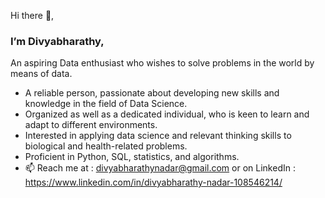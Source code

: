 Hi there 👋,

### <div align="left">I’m Divyabharathy, </div>  

An aspiring Data enthusiast who wishes to solve problems in the world by means of data. 

- A reliable person, passionate about developing new skills and knowledge in the field of Data Science.
- Organized as well as a dedicated individual, who is keen to learn and adapt to different environments.
- Interested in applying data science and relevant thinking skills to biological and health-related problems.
- Proficient in Python, SQL, statistics, and algorithms.
- 📫 Reach me at : divyabharathynadar@gmail.com or on LinkedIn : https://www.linkedin.com/in/divyabharathy-nadar-108546214/ 
  

<!---
divyabharathynadar/divyabharathynadar is a ✨ special ✨ repository because its `README.md` (this file) appears on your GitHub profile.
You can click the Preview link to take a look at your changes.
--->
